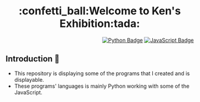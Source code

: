 <h1 align="center">:confetti_ball:Welcome to Ken's Exhibition:tada:</h1>

<div align="right">
<a href=""><img src="https://img.shields.io/badge/python-3670A0?style=for-the-badge&logo=python&logoColor=ffdd54" alt="Python Badge"/></a>
<a href=""><img src="https://img.shields.io/badge/javascript-%23323330.svg?style=for-the-badge&logo=javascript&logoColor=%23F7DF1E" alt="JavaScript Badge"/></a>
</div>

## Introduction :loudspeaker:
 - This repository is displaying some of the programs that I created and is displayable.
 - These programs' languages is mainly Python working with some of the JavaScript.